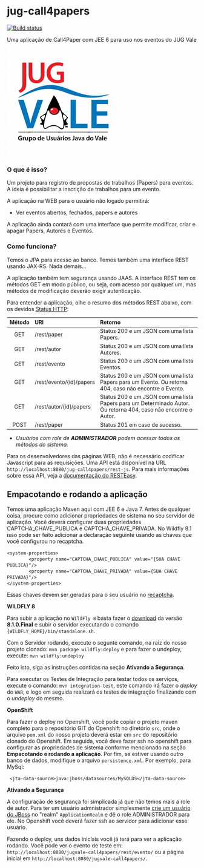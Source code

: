 jug-call4papers
===============

[![Build status](https://travis-ci.org/CodeVale/jug-call4papers.png)](https://travis-ci.org/CodeVale/jug-call4papers.png?branch=master)

Uma aplicação de Call4Paper com JEE 6 para uso nos eventos do JUG Vale

![JUG](src/main/webapp/img/logo_jug_vale_final.jpg)

### O que é isso?

Um projeto para registro de propostas de trabalhos (Papers) para eventos. A ideia é possibilitar a inscrição de trabalhos para um evento.

A aplicação na WEB para o usuário não logado permitirá:

* Ver eventos abertos, fechados, papers e autores

A aplicação ainda contará com uma interface que permite modificar, criar e apagar Papers, Autores e Eventos. 

### Como funciona?

Temos o JPA para acesso ao banco. Temos também uma interface REST usando JAX-RS. Nada demais...

A aplicação também tem segurança usando JAAS. A interface REST tem os métodos GET em modo público, ou seja, com acesso por qualquer um, mas métodos de modificação deverão exigir autenticação. 

Para entender a aplicação, olhe o resumo dos métodos REST abaixo, com os devidos [Status HTTP](http://www.restapitutorial.com/httpstatuscodes.html):


Método 	  | URI											              | Retorno 
:-----:	  | :-------------------------------------| :------------------
GET		    | /rest/paper                        |  Status 200 e um JSON com uma lista Papers.
GET		    | /rest/autor                        |  Status 200 e um JSON com uma lista Autores.
GET		    | /rest/evento                       |  Status 200 e um JSON com uma lista Eventos.
GET		    | /rest/evento/{id}/papers           |  Status 200 e um JSON com uma lista Papers para um Evento. Ou retorna 404, caso não encontre o Evento.
GET		    | /rest/autor/{id}/papers            |  Status 200 e um JSON com uma lista Papers para um Determinado Autor. Ou retorna 404, caso não encontre o Autor.
POST		  | /rest/paper                                      | Status 201 em caso de sucesso.

* _Usuários com role de **ADMINISTRADOR** podem acessar todos os métodos do sistema._


Para os desenvolvedores das páginas WEB, não é necessário codificar Javascript para as requisições. Uma API está disponível na URL `http://localhost:8080/jug-call4papers/rest-js`. Para mais informações sobre essa API, veja a [documentação do RESTEasy](http://docs.jboss.org/resteasy/docs/2.3.7.Final/userguide/html/AJAX_Client.html#d4e1923).

**Empacotando e rodando a aplicação**
--------

Temos uma aplicação Maven aqui com JEE 6 e Java 7.
Antes de qualquer coisa, procure como adicionar propriedades de sistema no seu servidor de aplicação. Você deverá configurar duas propriedades CAPTCHA_CHAVE_PUBLICA e CAPTCHA_CHAVE_PRIVADA. No Wildfly 8.1 isso pode ser feito adicionar a declaração seguinte usando as chaves que você configurou no recaptcha.
~~~
<system-properties>
        <property name="CAPTCHA_CHAVE_PUBLICA" value="{SUA CHAVE PUBLICA}"/>
        <property name="CAPTCHA_CHAVE_PRIVADA" value={SUA CHAVE PRIVADA}"/>
</system-properties>
~~~
Essas chaves devem ser geradas para o seu usuário no [recaptcha](http://www.google.com/recaptcha/intro/index.html).

**WILDFLY 8**

Para subir a aplicação no `WildFly 8` basta fazer o [download](http://wildfly.org/downloads/) da versão **8.1.0.Final** e subir o servidor executando o comando `{WILDFLY_HOME}/bin/standalone.sh`.

Com o Servidor rodando, execute o segunte comando, na raiz do nosso projeto clonado: `mvn package wildfly:deploy` e para fazer o undeploy, execute: `mvn wildfly:undeploy`

Feito isto, siga as instruções contidas na seção **Ativando a Segurança**.

Para executar os Testes de Integração para testar todos os serviços, execute o comando: `mvn integration-test`, este comando irá fazer o _deploy_ do `WAR`, e logo em seguida realizará os testes de integração finalizando com o _undeploy_ do mesmo.

**OpenShift**

Para fazer o deploy no Openshift, você pode copiar o projeto maven  completo para o repositório GIT do Openshift no diretório `src`, onde o arquivo `pom.xml` do nosso projeto deverá estar em `src` do repositório clonado do Openshift.
Em seguida, você deve fazer ssh no openshift para configurar as propriedades de sistema conforme mencionado na seção **Empacotando e rodando a aplicação**.
Por fim, se estiver usando outro banco de dados, modifique o arquivo `persistence.xml`. Por exemplo, para MySql:
~~~
 <jta-data-source>java:jboss/datasources/MySQLDS</jta-data-source>
~~~

**Ativando a Segurança**

A configuração de segurança foi simplicada já que não temos mais a role de autor. Para ter um usuário admnistrador simplesmente [crie um usuário do JBoss](https://docs.jboss.org/author/display/AS71/add-user+utility) no "realm"   `ApplicationRealm` e dê o role ADMINISTRADOR para ele.
No Openshift você deverá fazer ssh ao servidor para adicionar esse usuário.

Fazendo o deploy, uns dados inicíais você já terá para ver a aplicação rodando. Você pode ver o evento de teste em: `http://localhost:8080/jugvale-call4papers/rest/evento/` ou a página inicial em `http://localhost:8080/jugvale-call4papers/`.
